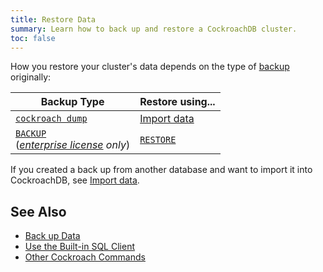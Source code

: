 ```yaml
---
title: Restore Data
summary: Learn how to back up and restore a CockroachDB cluster.
toc: false
---
```


How you restore your cluster's data depends on the type of [backup](back-up-data.html) originally:

Backup Type | Restore using...
------------|-----------------
[`cockroach dump`](sql-dump.html) | [Import data](import-data.html)
[`BACKUP`](backup.html)<br/>(*[enterprise license](https://www.cockroachlabs.com/pricing/) only*) | [`RESTORE`](restore.html)

If you created a back up from another database and want to import it into CockroachDB, see [Import data](import-data.html).

## See Also

- [Back up Data](back-up-data.html)
- [Use the Built-in SQL Client](use-the-built-in-sql-client.html)
- [Other Cockroach Commands](cockroach-commands.html)
